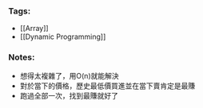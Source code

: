 ### Tags:
- [[Array]]
- [[Dynamic Programming]]
### Notes:
 - 想得太複雜了，用O(n)就能解決
 - 對於當下的價格，歷史最低價買進並在當下賣肯定是最賺
 - 跑過全部一次，找到最賺就好了

